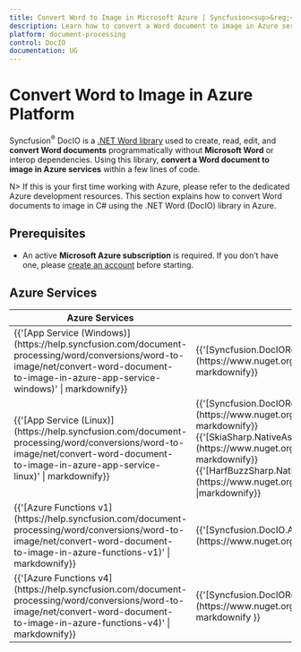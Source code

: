```yaml
---
title: Convert Word to Image in Microsoft Azure | Syncfusion<sup>&reg;</sup>
description: Learn how to convert a Word document to image in Azure services using Syncfusion<sup>&reg;</sup> .NET Word (DocIO) library in C#.
platform: document-processing
control: DocIO
documentation: UG
---
```


# Convert Word to Image in Azure Platform 

Syncfusion<sup>&reg;</sup> DocIO is a [.NET Word library](https://www.syncfusion.com/document-processing/word-framework/net/word-library) used to create, read, edit, and **convert Word documents** programmatically without **Microsoft Word** or interop dependencies. Using this library, **convert a Word document to image in Azure services** within a few lines of code.

N> If this is your first time working with Azure, please refer to the dedicated Azure development resources. This section explains how to convert Word documents to image in C# using the .NET Word (DocIO) library in Azure. 

## Prerequisites 
* An active **Microsoft Azure subscription** is required. If you don’t have one, please [create an account](https://portal.azure.com/#home) before starting.

## Azure Services
<table>
<thead>
<tr>
<th>
Azure Services<br/></th><th>
NuGet packages required<br/></th></tr></thead>
<tr>
<td>
{{'[App Service (Windows)](https://help.syncfusion.com/document-processing/word/conversions/word-to-image/net/convert-word-document-to-image-in-azure-app-service-windows)' | markdownify}}
<br/></td><td>
{{'[Syncfusion.DocIORenderer.Net.Core](https://www.nuget.org/packages/Syncfusion.DocIORenderer.Net.Core)' | markdownify}}</td></tr>
<tr>
<td>
{{'[App Service (Linux)](https://help.syncfusion.com/document-processing/word/conversions/word-to-image/net/convert-word-document-to-image-in-azure-app-service-linux)' | markdownify}}
<br/></td><td>
{{'[Syncfusion.DocIORenderer.Net.Core](https://www.nuget.org/packages/Syncfusion.DocIORenderer.Net.Core)' | markdownify}}<br/>
{{'[SkiaSharp.NativeAssets.Linux v2.88.8](https://www.nuget.org/packages/SkiaSharp.NativeAssets.Linux/2.88.8)' | markdownify}}<br/>{{'[HarfBuzzSharp.NativeAssets.Linux v7.3.0.2](https://www.nuget.org/packages/HarfBuzzSharp.NativeAssets.Linux/7.3.0.2)' |markdownify}} <br/></td></tr>
<tr>
<td>
{{'[Azure Functions v1](https://help.syncfusion.com/document-processing/word/conversions/word-to-image/net/convert-word-document-to-image-in-azure-functions-v1)' | markdownify}}
 <br/></td><td>
{{'[Syncfusion.DocIO.AspNet](https://www.nuget.org/packages/Syncfusion.DocIO.AspNet)' |markdownify}} <br/></td></tr>
<tr>
<td>
{{'[Azure Functions v4](https://help.syncfusion.com/document-processing/word/conversions/word-to-image/net/convert-word-document-to-image-in-azure-functions-v4)' | markdownify}}
<br/></td><td>
{{'[Syncfusion.DocIORenderer.Net.Core](https://www.nuget.org/packages/Syncfusion.DocIORenderer.Net.Core)' | markdownify }}<br/></td></tr>
</table>
